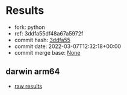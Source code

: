 # Results

- fork: python
- ref: 3ddfa55df48a67a5972f
- commit hash: [3ddfa55](https://github.com/python/cpython/commit/3ddfa55)
- commit date: 2022-03-07T12:32:18+00:00
- commit merge base: [None](https://github.com/python/cpython/commit/None)

## darwin arm64

- [raw results](bm-20220307-darwin-arm64-python-3ddfa55df48a67a5972f-3.11.0a6-3ddfa55.json)

